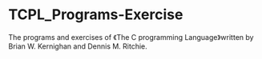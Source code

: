# TCPL_Programs-Exercise
The programs and exercises of 《The C programming Language》written by  Brian W. Kernighan and Dennis M. Ritchie.
